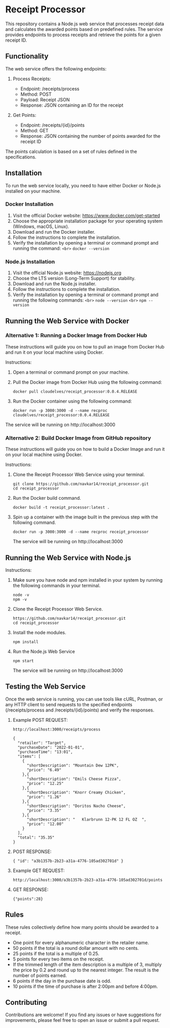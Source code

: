 # Receipt Processor

This repository contains a Node.js web service that processes receipt data and calculates the awarded points based on predefined rules. The service provides endpoints to process receipts and retrieve the points for a given receipt ID.

## Functionality

The web service offers the following endpoints:

1. Process Receipts:

   - Endpoint: /receipts/process
   - Method: POST
   - Payload: Receipt JSON
   - Response: JSON containing an ID for the receipt
2. Get Points:

   - Endpoint: /receipts/{id}/points
   - Method: GET
   - Response: JSON containing the number of points awarded for the receipt ID

The points calculation is based on a set of rules defined in the specifications.

## Installation

To run the web service locally, you need to have either Docker or Node.js installed on your machine.

### Docker Installation

1. Visit the official Docker website: https://www.docker.com/get-started
2. Choose the appropriate installation package for your operating system (Windows, macOS, Linux).
3. Download and run the Docker installer.
4. Follow the instructions to complete the installation.
5. Verify the installation by opening a terminal or command prompt and running the command: `<br>` ``docker --version``

### Node.js Installation

1. Visit the official Node.js website: https://nodejs.org
2. Choose the LTS version (Long-Term Support) for stability.
3. Download and run the Node.js installer.
4. Follow the instructions to complete the installation.
5. Verify the installation by opening a terminal or command prompt and running the following commands: `<br>` ``node --version`` `<br>` ``npm --version``

## Running the Web Service with Docker

### Alternative 1: Running a Docker Image from Docker Hub

These instructions will guide you on how to pull an image from Docker Hub and run it on your local machine using Docker.

Instructions:

1. Open a terminal or command prompt on your machine.
2. Pull the Docker image from Docker Hub using the following command:

   ```
   docker pull cloudelves/receipt_processor:0.0.4.RELEASE
   ```
3. Run the Docker container using the following command:

   ```
   docker run -p 3000:3000 -d --name recproc cloudelves/receipt_processor:0.0.4.RELEASE
   ```

The service will be running on http://localhost:3000

### Alternative 2: Build Docker Image from GitHub repository

These instructions will guide you on how to build a Docker Image and run it on your local machine using Docker.

Instructions:

1. Clone the Receipt Processor Web Service using your terminal.

   ```
   git clone https://github.com/navkar14/receipt_processor.git
   cd receipt_processor
   ```
2. Run the Docker build command.

   ```
   docker build -t receipt_processor:latest .
   ```
3. Spin up a container with the image built in the previous step with the following command.

   ```
   docker run -p 3000:3000 -d --name recproc receipt_processor
   ```

   The service will be running on http://localhost:3000

## Running the Web Service with Node.js

Instructions:

1. Make sure you have node and npm installed in your system by running the following commands in your terminal.

   ```
   node -v
   npm -v
   ```
2. Clone the Receipt Processor Web Service.

   ```
   https://github.com/navkar14/receipt_processor.git
   cd receipt_processor
   ```
3. Install the node modules.

   ```
   npm install
   ```
4. Run the Node.js Web Service

   ```
   npm start
   ```

   The service will be running on http://localhost:3000

## Testing the Web Service

Once the web service is running, you can use tools like cURL, Postman, or any HTTP client to send requests to the specified endpoints (/receipts/process and /receipts/{id}/points) and verify the responses.

1. Example POST REQUEST:

   ```
   http://localhost:3000/receipts/process
   ```

   ```
   {
     "retailer": "Target",
     "purchaseDate": "2022-01-01",
     "purchaseTime": "13:01",
     "items": [
       {
         "shortDescription": "Mountain Dew 12PK",
         "price": "6.49"
       },{
         "shortDescription": "Emils Cheese Pizza",
         "price": "12.25"
       },{
         "shortDescription": "Knorr Creamy Chicken",
         "price": "1.26"
       },{
         "shortDescription": "Doritos Nacho Cheese",
         "price": "3.35"
       },{
         "shortDescription": "   Klarbrunn 12-PK 12 FL OZ  ",
         "price": "12.00"
       }
     ],
     "total": "35.35"
   }
   ```
2. POST RESPONSE:

   ```
   { "id": "a3b1357b-2b23-a31a-4776-105ad302701d" }
   ```
3. Example GET REQUEST:

   ```
   http://localhost:3000/a3b1357b-2b23-a31a-4776-105ad302701d/points
   ```
4. GET RESPONSE:

   ```
   {"points":28}
   ```

## Rules

These rules collectively define how many points should be awarded to a receipt.

* One point for every alphanumeric character in the retailer name.
* 50 points if the total is a round dollar amount with no cents.
* 25 points if the total is a multiple of 0.25.
* 5 points for every two items on the receipt.
* If the trimmed length of the item description is a multiple of 3, multiply the price by 0.2 and round up to the nearest integer. The result is the number of points earned.
* 6 points if the day in the purchase date is odd.
* 10 points if the time of purchase is after 2:00pm and before 4:00pm.

## Contributing

Contributions are welcome! If you find any issues or have suggestions for improvements, please feel free to open an issue or submit a pull request.
